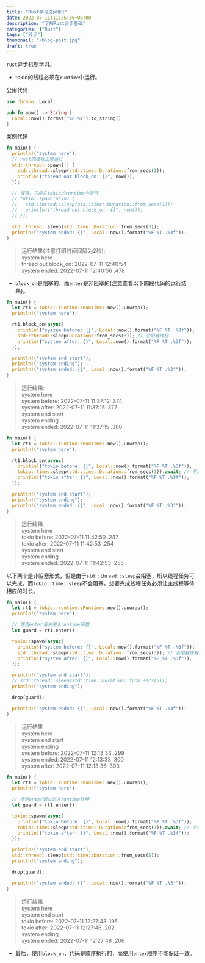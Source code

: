 ```yaml
---
title: "Rust学习之异步1"
date: 2022-07-11T11:25:36+08:00
description: "了解Rust异步基础"
categories: ["Rust"]
tags: ["异步"]
thumbnail: "/blog-post.jpg"
draft: true
---
```


`rust`异步机制学习。

- tokio的线程必须在`runtime`中运行。

公用代码

```rust
use chrono::Local;

pub fn now() -> String {
  Local::now().format("%F %T").to_string()
}
```

案例代码

```rust
fn main() {
  println!("system here");
  // rust的线程正常运行
  std::thread::spawn(|| {
    std::thread::sleep(std::time::Duration::from_secs(1));
    println!("thread out block_on: {}", now());
  });

  // 报错，只能在tokio的runtime中运行
  // tokio::spawn(async {
  //   std::thread::sleep(std::time::Duration::from_secs(1));
  //   println!("thread out block_on: {}", now());
  // });

  std::thread::sleep(std::time::Duration::from_secs(3));
  println!("system ended: {}", Local::now().format("%F %T .%3f"));
}
```

> 运行结果(注意打印时间间隔为2秒):  
system here  
thread out block_on: 2022-07-11 12:40:54  
system ended: 2022-07-11 12:40:56 .478

- `block_on`是阻塞的，而`enter`是非阻塞的(注意查看以下四段代码的运行结果)。

```rust
fn main() {
  let rt1 = tokio::runtime::Runtime::new().unwrap();
  println!("system here");

  rt1.block_on(async{
    println!("system before: {}", Local::now().format("%F %T .%3f"));
    std::thread::sleep(Duration::from_secs(3)); // 会阻塞线程
    println!("system after: {}", Local::now().format("%F %T .%3f"));
  });

  println!("system end start");
  println!("system ending");
  println!("system ended: {}", Local::now().format("%F %T .%3f"));
}
```

> 运行结果:  
system here  
system before: 2022-07-11 11:37:12 .374  
system after: 2022-07-11 11:37:15 .377  
system end start  
system ending  
system ended: 2022-07-11 11:37:15 .380

```rust
fn main() {
  let rt1 = tokio::runtime::Runtime::new().unwrap();
  println!("system here");

  rt1.block_on(async{
    println!("tokio before: {}", Local::now().format("%F %T .%3f"));
    tokio::time::sleep(std::time::Duration::from_secs(3)).await; // 不会阻塞线程
    println!("tokio after: {}", Local::now().format("%F %T .%3f"));
  });

  println!("system end start");
  println!("system ending");
  println!("system ended: {}", Local::now().format("%F %T .%3f"));
}
```

> 运行结果  
system here  
tokio before: 2022-07-11 11:42:50 .247  
tokio after: 2022-07-11 11:42:53 .254  
system end start  
system ending  
system ended: 2022-07-11 11:42:53 .256

以下两个是非阻塞形式，但是由于`std::thread::sleep`会阻塞，所以线程任务可以完成，而`tokio::time::sleep`不会阻塞，想要完成线程任务必须让主线程等待相应的时长。

```rust
fn main() {
  let rt1 = tokio::runtime::Runtime::new().unwrap();
  println!("system here");

  // 使用enter语法进入runtime环境
  let guard = rt1.enter();

  tokio::spawn(async{
    println!("system before: {}", Local::now().format("%F %T .%3f"));
    std::thread::sleep(std::time::Duration::from_secs(3)); // 会阻塞线程
    println!("system after: {}", Local::now().format("%F %T .%3f"));
  });

  println!("system end start");
  // std::thread::sleep(std::time::Duration::from_secs(5));
  println!("system ending");

  drop(guard);

  println!("system ended: {}", Local::now().format("%F %T .%3f"));
}
```

> 运行结果  
system here  
system end start  
system ending  
system before: 2022-07-11 12:13:33 .299  
system ended: 2022-07-11 12:13:33 .300  
system after: 2022-07-11 12:13:36 .303

```rust
fn main() {
  let rt1 = tokio::runtime::Runtime::new().unwrap();
  println!("system here");

  // 使用enter语法进入runtime环境
  let guard = rt1.enter();

  tokio::spawn(async{
    println!("tokio before: {}", Local::now().format("%F %T .%3f"));
    tokio::time::sleep(std::time::Duration::from_secs(3)).await; // 不会阻塞线程
    println!("tokio after: {}", Local::now().format("%F %T .%3f"));
  });

  println!("system end start");
  std::thread::sleep(std::time::Duration::from_secs(5));
  println!("system ending");

  drop(guard);

  println!("system ended: {}", Local::now().format("%F %T .%3f"));
}
```

> 运行结果  
system here  
system end start  
tokio before: 2022-07-11 12:27:43 .195  
tokio after: 2022-07-11 12:27:46 .202  
system ending  
system ended: 2022-07-11 12:27:48 .206

- 最后，使用`block_on`，代码是顺序执行的，而使用`enter`顺序不能保证一致。

